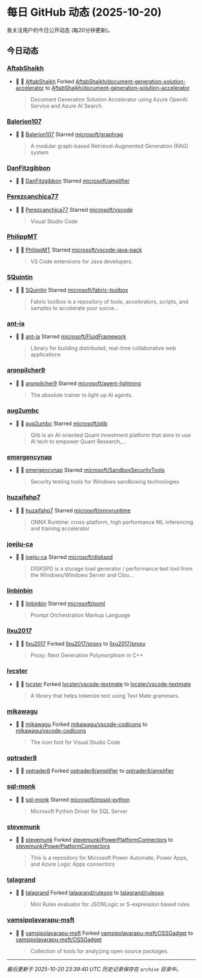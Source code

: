 # 每日 GitHub 动态 (2025-10-20)

我关注用户的今日公开动态 (每20分钟更新)。

## 今日动态

### [AftabShaikh](https://github.com/AftabShaikh)
- 🍴 👤 [AftabShaikh](https://github.com/AftabShaikh) Forked [AftabShaikh/document-generation-solution-accelerator](https://github.com/AftabShaikh/document-generation-solution-accelerator) to [AftabShaikh/document-generation-solution-accelerator](https://github.com/AftabShaikh/document-generation-solution-accelerator)
  > Document Generation Solution Accelerator using Azure OpenAI Service and Azure AI Search.

### [Balerion107](https://github.com/Balerion107)
- 🌟 👤 [Balerion107](https://github.com/Balerion107) Starred [microsoft/graphrag](https://github.com/microsoft/graphrag)
  > A modular graph-based Retrieval-Augmented Generation (RAG) system

### [DanFitzgibbon](https://github.com/DanFitzgibbon)
- 🌟 👤 [DanFitzgibbon](https://github.com/DanFitzgibbon) Starred [microsoft/amplifier](https://github.com/microsoft/amplifier)

### [Perezcanchica77](https://github.com/Perezcanchica77)
- 🌟 👤 [Perezcanchica77](https://github.com/Perezcanchica77) Starred [microsoft/vscode](https://github.com/microsoft/vscode)
  > Visual Studio Code

### [PhilippMT](https://github.com/PhilippMT)
- 🌟 👤 [PhilippMT](https://github.com/PhilippMT) Starred [microsoft/vscode-java-pack](https://github.com/microsoft/vscode-java-pack)
  > VS Code extensions for Java developers.

### [SQuintin](https://github.com/SQuintin)
- 🌟 👤 [SQuintin](https://github.com/SQuintin) Starred [microsoft/fabric-toolbox](https://github.com/microsoft/fabric-toolbox)
  > Fabric toolbox is a repository of tools, accelerators, scripts, and samples to accelerate your succe...

### [ant-ia](https://github.com/ant-ia)
- 🌟 👤 [ant-ia](https://github.com/ant-ia) Starred [microsoft/FluidFramework](https://github.com/microsoft/FluidFramework)
  > Library for building distributed, real-time collaborative web  applications

### [aronpilcher9](https://github.com/aronpilcher9)
- 🌟 👤 [aronpilcher9](https://github.com/aronpilcher9) Starred [microsoft/agent-lightning](https://github.com/microsoft/agent-lightning)
  > The absolute trainer to light up AI agents.

### [aug2umbc](https://github.com/aug2umbc)
- 🌟 👤 [aug2umbc](https://github.com/aug2umbc) Starred [microsoft/qlib](https://github.com/microsoft/qlib)
  > Qlib is an AI-oriented Quant investment platform that aims to use AI tech to empower Quant Research,...

### [emergencynap](https://github.com/emergencynap)
- 🌟 👤 [emergencynap](https://github.com/emergencynap) Starred [microsoft/SandboxSecurityTools](https://github.com/microsoft/SandboxSecurityTools)
  > Security testing tools for Windows sandboxing technologies

### [huzaifahp7](https://github.com/huzaifahp7)
- 🌟 👤 [huzaifahp7](https://github.com/huzaifahp7) Starred [microsoft/onnxruntime](https://github.com/microsoft/onnxruntime)
  > ONNX Runtime: cross-platform, high performance ML inferencing and training accelerator

### [joejiu-ca](https://github.com/joejiu-ca)
- 🌟 👤 [joejiu-ca](https://github.com/joejiu-ca) Starred [microsoft/diskspd](https://github.com/microsoft/diskspd)
  > DISKSPD is a storage load generator / performance test tool from the Windows/Windows Server and Clou...

### [linbinbin](https://github.com/linbinbin)
- 🌟 👤 [linbinbin](https://github.com/linbinbin) Starred [microsoft/poml](https://github.com/microsoft/poml)
  > Prompt Orchestration Markup Language

### [llxu2017](https://github.com/llxu2017)
- 🍴 👤 [llxu2017](https://github.com/llxu2017) Forked [llxu2017/proxy](https://github.com/llxu2017/proxy) to [llxu2017/proxy](https://github.com/llxu2017/proxy)
  > Proxy: Next Generation Polymorphism in C++

### [lvcster](https://github.com/lvcster)
- 🍴 👤 [lvcster](https://github.com/lvcster) Forked [lvcster/vscode-textmate](https://github.com/lvcster/vscode-textmate) to [lvcster/vscode-textmate](https://github.com/lvcster/vscode-textmate)
  > A library that helps tokenize text using Text Mate grammars.

### [mikawagu](https://github.com/mikawagu)
- 🍴 👤 [mikawagu](https://github.com/mikawagu) Forked [mikawagu/vscode-codicons](https://github.com/mikawagu/vscode-codicons) to [mikawagu/vscode-codicons](https://github.com/mikawagu/vscode-codicons)
  > The icon font for Visual Studio Code

### [optrader8](https://github.com/optrader8)
- 🍴 👤 [optrader8](https://github.com/optrader8) Forked [optrader8/amplifier](https://github.com/optrader8/amplifier) to [optrader8/amplifier](https://github.com/optrader8/amplifier)

### [sql-monk](https://github.com/sql-monk)
- 🌟 👤 [sql-monk](https://github.com/sql-monk) Starred [microsoft/mssql-python](https://github.com/microsoft/mssql-python)
  > Microsoft Python Driver for SQL Server

### [stevemunk](https://github.com/stevemunk)
- 🍴 👤 [stevemunk](https://github.com/stevemunk) Forked [stevemunk/PowerPlatformConnectors](https://github.com/stevemunk/PowerPlatformConnectors) to [stevemunk/PowerPlatformConnectors](https://github.com/stevemunk/PowerPlatformConnectors)
  > This is a repository for Microsoft Power Automate, Power Apps, and Azure Logic Apps connectors

### [talagrand](https://github.com/talagrand)
- 🍴 👤 [talagrand](https://github.com/talagrand) Forked [talagrand/rulesxp](https://github.com/talagrand/rulesxp) to [talagrand/rulesxp](https://github.com/talagrand/rulesxp)
  > Mini Rules evaluator for JSONLogic or S-expression based rules

### [vamsipolavarapu-msft](https://github.com/vamsipolavarapu-msft)
- 🍴 👤 [vamsipolavarapu-msft](https://github.com/vamsipolavarapu-msft) Forked [vamsipolavarapu-msft/OSSGadget](https://github.com/vamsipolavarapu-msft/OSSGadget) to [vamsipolavarapu-msft/OSSGadget](https://github.com/vamsipolavarapu-msft/OSSGadget)
  > Collection of tools for analyzing open source packages.


---
*最后更新于 2025-10-20 23:39:40 UTC*
*历史记录保存在 `archive` 目录中。*
